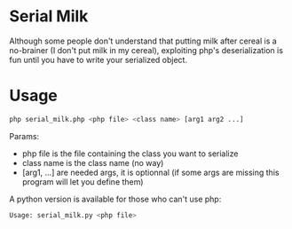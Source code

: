 # Serial Milk

Although some people don't understand that putting milk after cereal is a no-brainer (I don't put milk in my cereal), exploiting php's deserialization is fun until you have to write your serialized object.

# Usage
```bash
php serial_milk.php <php file> <class name> [arg1 arg2 ...]
```

Params:
- php file is the file containing the class you want to serialize
- class name is the class name (no way)
- [arg1, ...] are needed args, it is optionnal (if some args are missing this program will let you define them)


A python version is available for those who can't use php:
```bash
Usage: serial_milk.py <php file>
```
